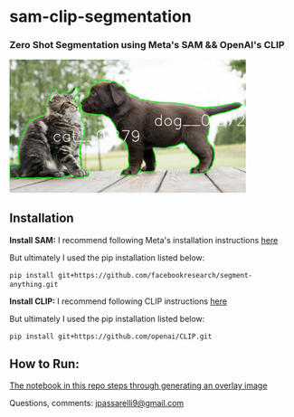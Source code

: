 # sam-clip-segmentation

<h3> Zero Shot Segmentation using Meta's SAM && OpenAI's CLIP</h3>

<img src="overlays/test_dog_cat.jpg?raw=true" width="83%" height="83%" />


## Installation

**Install SAM:**
I recommend following Meta's installation instructions <a href="https://github.com/facebookresearch/segment-anything/">here</a>

But ultimately I used the pip installation listed below:
``` 
pip install git+https://github.com/facebookresearch/segment-anything.git
```

**Install CLIP:**
I recommend following CLIP instructions <a href="https://github.com/openai/CLIP">here</a>

But ultimately I used the pip installation listed below:
``` 
pip install git+https://github.com/openai/CLIP.git
```

## How to Run:
 <a href="https://github.com/jvpassarelli/sam-clip-segmentation/blob/main/ZeroShotSegmentAnything.ipynb">The notebook in this repo steps through generating an overlay image</a>


Questions, comments: jpassarelli9@gmail.com


